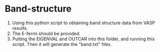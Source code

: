 # Band-structure
1. Using this python script to obtaining band structure data from VASP results.
2. The E-fermi should be provided.
3. Putting the EIGENVAL and OUTCAR into this folder, and running this script. Then it will generate the "band.txt" files.

